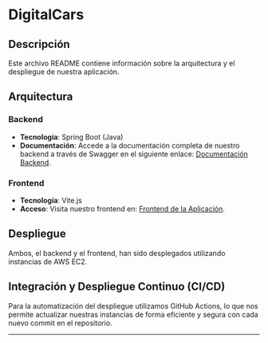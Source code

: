 # DigitalCars

## Descripción

Este archivo README contiene información sobre la arquitectura y el despliegue de nuestra aplicación.

## Arquitectura

### Backend

- **Tecnología**: Spring Boot (Java)
- **Documentación**: Accede a la documentación completa de nuestro backend a través de Swagger en el siguiente enlace: [Documentación Backend](http://ec2-3-142-200-91.us-east-2.compute.amazonaws.com:8080/swagger-ui/index.html#).

### Frontend

- **Tecnología**: Vite.js
- **Acceso**: Visita nuestro frontend en: [Frontend de la Aplicación](http://ec2-18-222-114-85.us-east-2.compute.amazonaws.com:3000/).

## Despliegue

Ambos, el backend y el frontend, han sido desplegados utilizando instancias de AWS EC2.

## Integración y Despliegue Continuo (CI/CD)

Para la automatización del despliegue utilizamos GitHub Actions, lo que nos permite actualizar nuestras instancias de forma eficiente y segura con cada nuevo commit en el repositorio.

---


